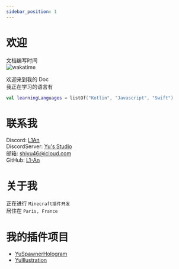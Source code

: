 ```yaml
---
sidebar_position: 1
---
```


# 欢迎

文档编写时间  
![wakatime](https://wakatime.com/badge/github/L1-An/YusDoc.svg)  

欢迎来到我的 Doc  
我正在学习的语言有  
```kotlin
val learningLanguages = listOf("Kotlin", "Javascript", "Swift")
```
  
# 联系我

Discord: [L1An](https://discord.com/users/c1oudy_ab)  
DiscordServer: [Yu's Studio](https://discord.com/invite/SzPBHGttaR)  
邮箱: shiyu46@icloud.com  
GitHub: [L1-An](https://github.com/L1-An)

# 关于我

正在进行 `Minecraft插件开发`  
居住在 `Paris, France`  

# 我的插件项目

- [YuSpawnerHologram](./category/yuspawnerhologram)
- [YuIllustration](./category/yuillustration)